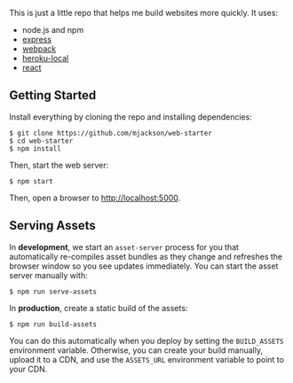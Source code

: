 This is just a little repo that helps me build websites more quickly. It uses:

- node.js and npm
- [express](http://expressjs.com/)
- [webpack](https://webpack.github.io/)
- [heroku-local](https://devcenter.heroku.com/articles/heroku-local)
- [react](https://facebook.github.io/react/)

## Getting Started

Install everything by cloning the repo and installing dependencies:

    $ git clone https://github.com/mjackson/web-starter
    $ cd web-starter
    $ npm install

Then, start the web server:

    $ npm start

Then, open a browser to [http://localhost:5000](http://localhost:5000).

## Serving Assets

In **development**, we start an `asset-server` process for you that automatically re-compiles asset bundles as they change and refreshes the browser window so you see updates immediately. You can start the asset server manually with:

    $ npm run serve-assets

In **production**, create a static build of the assets:

    $ npm run build-assets

You can do this automatically when you deploy by setting the `BUILD_ASSETS` environment variable. Otherwise, you can create your build manually, upload it to a CDN, and use the `ASSETS_URL` environment variable to point to your CDN.
